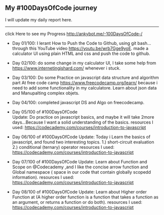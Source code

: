 
## My #100DaysOfCode journey

I will update my daily report here.

-------------------------------------------------------
click Here to see my Progress  http://ankybot.me/-100DaysOfCode-/

* Day 01/100: 
   I lerant How to Push the Code to Github, using git bash... through this YouTube video https://youtu.be/wrb7Gge9yoE.
   made a calculator UI using plain HTML and css and push the code to github.

* Day 02/100:
   do some change in my calculator UI, I take some help from https://www.internetingishard.com/ whenever i stuck.

* Day 03/100:
   Do some Practice on javascript data structure and algorithm part At free code camp https://www.freecodecamp.org/learn/
   because i need to add some functionality in my calculatore.
   Learn about json data and Manupalting complex objets.

* Day 04/100:
   completed javascript DS and Algo on freecodecamp.


* Day 05/100 of #100DaysOfCode  
   Update:
   Do practice on javascript basics, and maybe it will take 2more days...Because I want a solid understanding of the basics.
   resources I used:
   https://codecademy.com/courses/introduction-to-javascript


* Day 06/100 of #100DaysOfCode 
   Update:
   Today i Learn the basics of javascript, and found two interesting topics.
  1.) short-circuit evaluation
  2.) conditional (ternary) operator
     resources I used:
     https://codecademy.com/courses/introduction-to-javascript
 

* Day 07/100 of #100DaysOfCode 
   Update:
   Learn about Function and Scope on @Codecademy
   ,and I like the concise arrow function and Global namespace ( space in our code that contain globally scopedd information).
   resources I used:
   https://codecademy.com/courses/introduction-to-javascript
   
* Day 08/100 of #100DaysOfCode 
   Update:
   Learn about Higher order Function at
   (A higher order function is a function that takes a function as an argument, or returns a function or do both).
   resources I used:
   https://codecademy.com/courses/introduction-to-javascript
   


 
